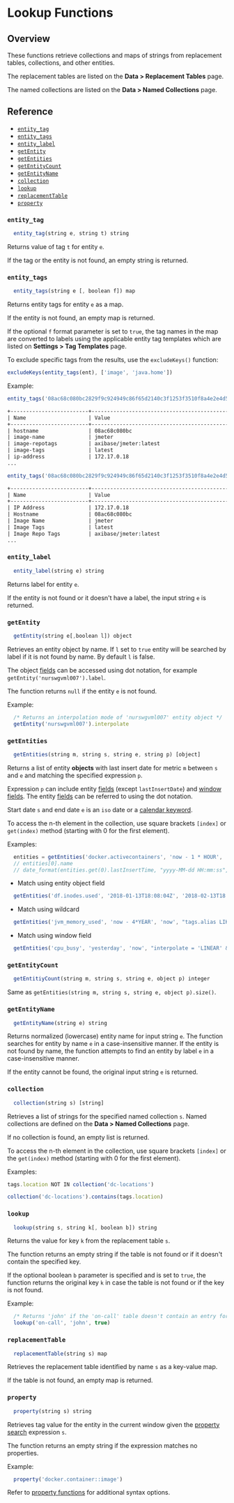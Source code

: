 # Lookup Functions

## Overview

These functions retrieve collections and maps of strings from replacement tables, collections, and other entities.

The replacement tables are listed on the **Data > Replacement Tables** page.

The named collections are listed on the **Data > Named Collections** page.

## Reference

* [`entity_tag`](#entity_tag)
* [`entity_tags`](#entity_tags)
* [`entity_label`](#entity_label)
* [`getEntity`](#getentity)
* [`getEntities`](#getentities)
* [`getEntityCount`](#getentitycount)
* [`getEntityName`](#getentityname)
* [`collection`](#collection)
* [`lookup`](#lookup)
* [`replacementTable`](#replacementtable)
* [`property`](#property)

### `entity_tag`

```javascript
  entity_tag(string e, string t) string
```

Returns value of tag `t` for entity `e`.

If the tag or the entity is not found, an empty string is returned.

### `entity_tags`

```javascript
  entity_tags(string e [, boolean f]) map
```

Returns entity tags for entity `e` as a map.

If the entity is not found, an empty map is returned.

If the optional `f` format parameter is set to `true`, the tag names in the map are converted to labels using the applicable entity tag templates which are listed on **Settings > Tag Templates** page.

To exclude specific tags from the results, use the `excludeKeys()` function:

```javascript
excludeKeys(entity_tags(ent), ['image', 'java.home'])
```

Example:

```javascript
entity_tags('08ac68c080bc2829f9c924949c86f65d2140c3f1253f3510f8a4e2e4d5219e2b')
```

```txt
+-------------------------+----------------------------------------------+
| Name                    | Value                                        |
+-------------------------+----------------------------------------------+
| hostname                | 08ac68c080bc                                 |
| image-name              | jmeter                                       |
| image-repotags          | axibase/jmeter:latest                        |
| image-tags              | latest                                       |
| ip-address              | 172.17.0.18                                  |
...
```

```javascript
entity_tags('08ac68c080bc2829f9c924949c86f65d2140c3f1253f3510f8a4e2e4d5219e2b', true)
```

```txt
+-------------------------+----------------------------------------------+
| Name                    | Value                                        |
+-------------------------+----------------------------------------------+
| IP Address              | 172.17.0.18                                  |
| Hostname                | 08ac68c080bc                                 |
| Image Name              | jmeter                                       |
| Image Tags              | latest                                       |
| Image Repo Tags         | axibase/jmeter:latest                        |
...
```

### `entity_label`

```javascript
  entity_label(string e) string
```

Returns label for entity `e`.

If the entity is not found or it doesn't have a label, the input string `e` is returned.

### `getEntity`

```javascript
  getEntity(string e[,boolean l]) object
```

Retrieves an entity object by name. If `l` set to `true` entity will be searched by label if it is not found by name. By default `l` is false.

The object [fields](entity-fields.md) can be accessed using dot notation, for example `getEntity('nurswgvml007').label`.

The function returns `null` if the entity `e` is not found.

Example:

```javascript
  /* Returns an interpolation mode of 'nurswgvml007' entity object */
  getEntity('nurswgvml007').interpolate
```

### `getEntities`

```javascript
  getEntities(string m, string s, string e, string p) [object]
```

Returns a list of entity **objects** with last insert date for metric `m` between `s` and `e` and matching the specified expression `p`.

Expression `p` can include entity [fields](../api/meta/entity/list.md#fields) (except `lastInsertDate`) and [window fields](window.md#window-fields). The entity [fields](entity-fields.md) can be referred to using the dot notation.

Start date `s` and end date `e` is an `iso` date or a [calendar keyword](../shared/calendar.md#keywords).

To access the n-th element in the collection, use square brackets `[index]` or `get(index)` method (starting with 0 for the first element).

Examples:

```javascript
  entities = getEntities('docker.activecontainers', 'now - 1 * HOUR', 'now', "tags.status != 'deleted'")
  // entities[0].name
  // date_format(entities.get(0).lastInsertTime, "yyyy-MM-dd HH:mm:ss", "UTC")
```

* Match using entity object field

```javascript
  getEntities('df.inodes.used', '2018-01-13T18:08:04Z', '2018-02-13T18:08:04Z', "enabled=true")
```

* Match using wildcard

```javascript
  getEntities('jvm_memory_used', 'now - 4*YEAR', 'now', "tags.alias LIKE '00*'")
```

* Match using window field

```javascript
  getEntities('cpu_busy', 'yesterday', 'now', "interpolate = 'LINEAR' && tags.app = '" + entity.tags.app + "'")
```

### `getEntityCount`

```javascript
  getEntitiyCount(string m, string s, string e, object p) integer
```

Same as `getEntities(string m, string s, string e, object p).size()`.

### `getEntityName`

```javascript
  getEntityName(string e) string
```

Returns normalized (lowercase) entity name for input string `e`. The function searches for entity by name `e` in a case-insensitive manner. If the entity is not found by name, the function attempts to find an entity by label `e` in a case-insensitive manner.

If the entity cannot be found, the original input string `e` is returned.

### `collection`

```javascript
  collection(string s) [string]
```

Retrieves a list of strings for the specified named collection `s`. Named collections are defined on the **Data > Named Collections** page.

If no collection is found, an empty list is returned.

To access the n-th element in the collection, use square brackets `[index]` or the `get(index)` method (starting with 0 for the first element).

Examples:

```javascript
tags.location NOT IN collection('dc-locations')
```

```javascript
collection('dc-locations').contains(tags.location)
```

### `lookup`

```javascript
  lookup(string s, string k[, boolean b]) string
```

Returns the value for key `k` from the replacement table `s`.

The function returns an empty string if the table is not found or if it doesn't contain the specified key.

If the optional boolean `b` parameter is specified and is set to `true`, the function returns the original key `k` in case the table is not found or if the key is not found.

Example:

```javascript
  /* Returns 'john' if the 'on-call' table doesn't contain an entry for 'john' */
  lookup('on-call', 'john', true)
```

### `replacementTable`

```javascript
  replacementTable(string s) map
```

Retrieves the replacement table identified by name `s` as a key-value map.

If the table is not found, an empty map is returned.

### `property`

```javascript
  property(string s) string
```

Retrieves tag value for the entity in the current window given the [property search](property-search.md) expression `s`.

The function returns an empty string if the expression matches no properties.

Example:

```javascript
  property('docker.container::image')
```

Refer to [property functions](functions-property.md#property) for additional syntax options.